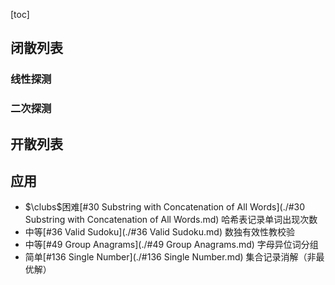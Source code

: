 [toc]

## 闭散列表

### 线性探测



### 二次探测



## 开散列表



## 应用

* $\clubs$困难[#30 Substring with Concatenation of All Words](./#30 Substring with Concatenation of All Words.md)    哈希表记录单词出现次数
* 中等[#36 Valid Sudoku](./#36 Valid Sudoku.md)    数独有效性教校验
* 中等[#49 Group Anagrams](./#49 Group Anagrams.md)    字母异位词分组
* 简单[#136 Single Number](./#136 Single Number.md)    集合记录消解（非最优解）